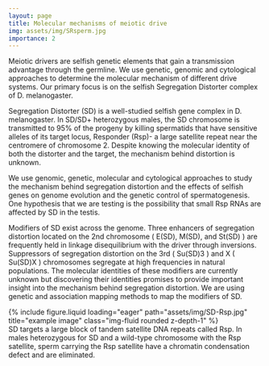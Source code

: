 ```yaml
---
layout: page
title: Molecular mechanisms of meiotic drive
img: assets/img/SRsperm.jpg
importance: 2
---
```


Meiotic drivers are selfish genetic elements that gain a transmission advantage through the germline. We use genetic, genomic and cytological approaches to determine the molecular mechanism of different drive systems. Our primary focus is on the selfish Segregation Distorter complex of D. melanogaster.

Segregation Distorter (SD) is a well-studied selfish gene complex in D. melanogaster. In SD/SD+ heterozygous males, the SD chromosome is transmitted to 95% of the progeny by killing spermatids that have sensitive alleles of its target locus, Responder (Rsp)- a large satellite repeat near the centromere of chromosome 2. Despite knowing the molecular identity of both the distorter and the target, the mechanism behind distortion is unknown.

We use genomic, genetic, molecular and cytological approaches to study the mechanism behind segregation distortion and the effects of selfish genes on genome evolution and the genetic control of spermatogenesis. One hypothesis that we are testing is the possibility that small Rsp RNAs are affected by SD in the testis.

Modifiers of SD exist across the genome. Three enhancers of segregation distortion located on the 2nd chromosome ( E(SD), M(SD), and St(SD) ) are frequently held in linkage disequilibrium with the driver through inversions. Suppressors of segregation distortion on the 3rd ( Su(SD)3 ) and X ( Su(SD)X ) chromosomes segregate at high frequencies in natural populations. The molecular identities of these modifiers are currently unknown but discovering their identities promises to provide important insight into the mechanism behind segregation distortion. We are using genetic and association mapping methods to map the modifiers of SD.
</div>
<div class="row">
    <div class="col-sm mt-3 mt-md-0">
        {% include figure.liquid loading="eager" path="assets/img/SD-Rsp.jpg" title="example image" class="img-fluid rounded z-depth-1" %}
    </div>
</div>
<div class="caption">
    SD targets a large block of tandem satellite DNA repeats called Rsp. In males heterozygous for SD and a wild-type chromosome with the Rsp satellite, sperm carrying the Rsp satellite have a chromatin condensation defect and are eliminated. 
</div>



